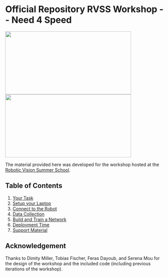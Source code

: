 # Official Repository RVSS Workshop -- Need 4 Speed

<img src="pics/RVSS-logo-col.med.jpg" width="400" height="200"><img src="pics/FrontPage_Need4Speed.jpg" width="400" height="200">

The material provided here was developed for the workshop hosted at the [Robotic Vision Summer School](https://www.rvss.org.au/).

## Table of Contents
  1. [Your Task](./Task.md)
  2. [Setup your Laptop](./Preparation.md)
  3. [Connect to the Robot](./ControlRobot.md)
  4. [Data Collection](./DataCollection.md)
  5. [Build and Train a Network](./NetworkTraining.md)
  6. [Deployment Time](./NetworkDeployed.md)
  7. [Support Material](./SupportingMaterial.md)

## Acknowledgement
Thanks to Dimity Miller, Tobias Fischer, Feras Dayoub, and Serena Mou for the design of the workshop and the included code (including previous iterations of the workshop).
